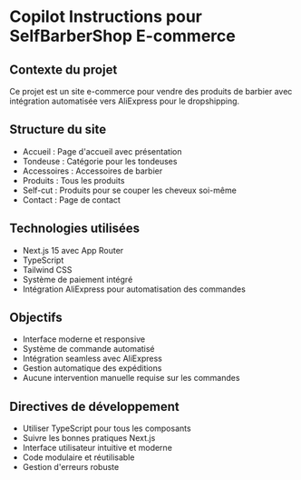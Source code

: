 # Copilot Instructions pour SelfBarberShop E-commerce

<!-- Use this file to provide workspace-specific custom instructions to Copilot. For more details, visit https://code.visualstudio.com/docs/copilot/copilot-customization#_use-a-githubcopilotinstructionsmd-file -->

## Contexte du projet
Ce projet est un site e-commerce pour vendre des produits de barbier avec intégration automatisée vers AliExpress pour le dropshipping.

## Structure du site
- Accueil : Page d'accueil avec présentation
- Tondeuse : Catégorie pour les tondeuses
- Accessoires : Accessoires de barbier
- Produits : Tous les produits
- Self-cut : Produits pour se couper les cheveux soi-même
- Contact : Page de contact

## Technologies utilisées
- Next.js 15 avec App Router
- TypeScript
- Tailwind CSS
- Système de paiement intégré
- Intégration AliExpress pour automatisation des commandes

## Objectifs
- Interface moderne et responsive
- Système de commande automatisé
- Intégration seamless avec AliExpress
- Gestion automatique des expéditions
- Aucune intervention manuelle requise sur les commandes

## Directives de développement
- Utiliser TypeScript pour tous les composants
- Suivre les bonnes pratiques Next.js
- Interface utilisateur intuitive et moderne
- Code modulaire et réutilisable
- Gestion d'erreurs robuste
